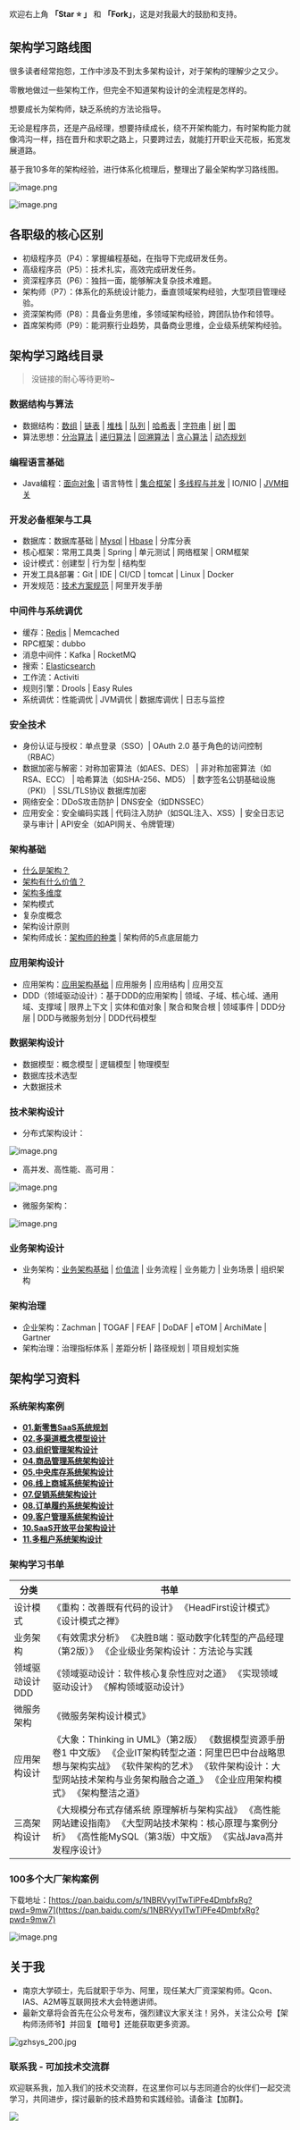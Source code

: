 欢迎右上角 **「Star ⭐️ 」** 和 **「Fork」**，这是对我最大的鼓励和支持。

## 架构学习路线图

很多读者经常抱怨，工作中涉及不到太多架构设计，对于架构的理解少之又少。

零散地做过一些架构工作，但完全不知道架构设计的全流程是怎样的。

想要成长为架构师，缺乏系统的方法论指导。

无论是程序员，还是产品经理，想要持续成长，绕不开架构能力，有时架构能力就像鸿沟一样，挡在晋升和求职之路上，只要跨过去，就能打开职业天花板，拓宽发展道路。

基于我10多年的架构经验，进行体系化梳理后，整理出了最全架构学习路线图。

![image.png](pic//image.png)

![image.png](pic//image%201.png)

## 各职级的核心区别

- 初级程序员（P4）：掌握编程基础，在指导下完成研发任务。
- 高级程序员（P5）：技术扎实，高效完成研发任务。
- 资深程序员（P6）：独挡一面，能够解决复杂技术难题。
- 架构师（P7）：体系化的系统设计能力，垂直领域架构经验，大型项目管理经验。
- 资深架构师（P8）：具备业务思维，多领域架构经验，跨团队协作和领导。
- 首席架构师（P9）：能洞察行业趋势，具备商业思维，企业级系统架构经验。

## 架构学习路线目录

> 没链接的耐心等待更哟~
>

### 数据结构与算法

- 数据结构：[数组](https://tangshiye.cn/02.%E7%AE%97%E6%B3%95/01.%20%E6%95%B0%E7%BB%84/01.%20%E6%95%B0%E7%BB%84%E5%9F%BA%E7%A1%80%E7%9F%A5%E8%AF%86/01.%20%E6%95%B0%E7%BB%84%E5%9F%BA%E7%A1%80%E7%9F%A5%E8%AF%86.html) | [链表](https://tangshiye.cn/02.%E7%AE%97%E6%B3%95/02.%20%E9%93%BE%E8%A1%A8/01.%20%E9%93%BE%E8%A1%A8%E5%9F%BA%E7%A1%80%E7%9F%A5%E8%AF%86/01.%20%E9%93%BE%E8%A1%A8%E5%9F%BA%E7%A1%80%E7%9F%A5%E8%AF%86.html) | [堆栈](https://tangshiye.cn/02.%E7%AE%97%E6%B3%95/03.%20%E5%A0%86%E6%A0%88/01.%20%E5%A0%86%E6%A0%88%E5%9F%BA%E7%A1%80%E7%9F%A5%E8%AF%86/01.%20%E5%A0%86%E6%A0%88%E5%9F%BA%E7%A1%80%E7%9F%A5%E8%AF%86.html) | [队列](https://tangshiye.cn/02.%E7%AE%97%E6%B3%95/04.%20%E9%98%9F%E5%88%97/01.%20%E9%98%9F%E5%88%97%E5%9F%BA%E7%A1%80%E7%9F%A5%E8%AF%86/01.%20%E9%98%9F%E5%88%97%E5%9F%BA%E7%A1%80%E7%9F%A5%E8%AF%86.html) | [哈希表](https://tangshiye.cn/02.%E7%AE%97%E6%B3%95/05.%20%E5%93%88%E5%B8%8C%E8%A1%A8/01.%20%E5%93%88%E5%B8%8C%E8%A1%A8%E7%9F%A5%E8%AF%86.html) | [字符串](https://tangshiye.cn/02.%E7%AE%97%E6%B3%95/06.%20%E5%AD%97%E7%AC%A6%E4%B8%B2/01.%20%E5%AD%97%E7%AC%A6%E4%B8%B2%E5%9F%BA%E7%A1%80%E7%9F%A5%E8%AF%86/01.%20%E5%AD%97%E7%AC%A6%E4%B8%B2%E5%9F%BA%E7%A1%80%E7%9F%A5%E8%AF%86.html) | [树](https://tangshiye.cn/02.%E7%AE%97%E6%B3%95/07.%20%E6%A0%91/01.%20%E4%BA%8C%E5%8F%89%E6%A0%91/01.%20%E6%A0%91%E4%B8%8E%E4%BA%8C%E5%8F%89%E6%A0%91%E7%9A%84%E5%9F%BA%E7%A1%80%E7%9F%A5%E8%AF%86.html) | [图](https://tangshiye.cn/02.%E7%AE%97%E6%B3%95/08.%20%E5%9B%BE/01.%20%E5%9B%BE%E7%9A%84%E5%9F%BA%E7%A1%80%E7%9F%A5%E8%AF%86/01.%20%E5%9B%BE%E7%9A%84%E5%AE%9A%E4%B9%89%E5%92%8C%E5%88%86%E7%B1%BB.html)
- 算法思想：[分治算法](https://tangshiye.cn/02.%E7%AE%97%E6%B3%95/09.%20%E5%9F%BA%E7%A1%80%E7%AE%97%E6%B3%95/03.%20%E5%88%86%E6%B2%BB%E7%AE%97%E6%B3%95/01.%20%E5%88%86%E6%B2%BB%E7%AE%97%E6%B3%95%E7%9F%A5%E8%AF%86.html) | [递归算法](https://tangshiye.cn/02.%E7%AE%97%E6%B3%95/09.%20%E5%9F%BA%E7%A1%80%E7%AE%97%E6%B3%95/02.%20%E9%80%92%E5%BD%92%E7%AE%97%E6%B3%95/01.%20%E9%80%92%E5%BD%92%E7%AE%97%E6%B3%95%E7%9F%A5%E8%AF%86.html) | [回溯算法](https://tangshiye.cn/02.%E7%AE%97%E6%B3%95/09.%20%E5%9F%BA%E7%A1%80%E7%AE%97%E6%B3%95/04.%20%E5%9B%9E%E6%BA%AF%E7%AE%97%E6%B3%95/01.%20%E5%9B%9E%E6%BA%AF%E7%AE%97%E6%B3%95%E7%9F%A5%E8%AF%86.html) | [贪心算法](https://tangshiye.cn/02.%E7%AE%97%E6%B3%95/09.%20%E5%9F%BA%E7%A1%80%E7%AE%97%E6%B3%95/05.%20%E8%B4%AA%E5%BF%83%E7%AE%97%E6%B3%95/01.%20%E8%B4%AA%E5%BF%83%E7%AE%97%E6%B3%95%E7%9F%A5%E8%AF%86.html) | [动态规划](https://tangshiye.cn/02.%E7%AE%97%E6%B3%95/10.%20%E5%8A%A8%E6%80%81%E8%A7%84%E5%88%92/01.%20%E5%8A%A8%E6%80%81%E8%A7%84%E5%88%92%E5%9F%BA%E7%A1%80/01.%20%E5%8A%A8%E6%80%81%E8%A7%84%E5%88%92%E5%9F%BA%E7%A1%80%E7%9F%A5%E8%AF%86.html)

### 编程语言基础

- Java编程：[面向对象](https://tangshiye.cn/01.Java/01.Java%E5%9F%BA%E7%A1%80/01.%E9%9D%A2%E5%90%91%E5%AF%B9%E8%B1%A1.html) | 语言特性 | [集合框架](https://tangshiye.cn/01.Java/02.Java%E9%9B%86%E5%90%88%E6%A1%86%E6%9E%B6/01.%E6%A6%82%E8%A7%88.html) | [多线程与并发](https://tangshiye.cn/01.Java/03.Java%E5%A4%9A%E7%BA%BF%E7%A8%8B%E4%B8%8E%E5%B9%B6%E5%8F%91/01.%E5%B9%B6%E5%8F%91%E7%BC%96%E7%A8%8B%E7%9A%84%E4%BC%98%E7%BC%BA%E7%82%B9.html) | IO/NIO | [JVM相关](https://tangshiye.cn/01.Java/04.JVM%E7%9B%B8%E5%85%B3/01.JVM%E5%86%85%E5%AD%98%E7%BB%93%E6%9E%84.html)

### 开发必备框架与工具

- 数据库：数据库基础  | [Mysql](https://tangshiye.cn/03.%E6%95%B0%E6%8D%AE%E5%BA%93/01.Mysql%E8%AF%A6%E8%A7%A3/01.%E5%85%B3%E7%B3%BB%E5%9E%8B%E6%95%B0%E6%8D%AE%E5%BA%93%E9%9D%A2%E8%AF%95.html)  | [Hbase](https://tangshiye.cn/03.%E6%95%B0%E6%8D%AE%E5%BA%93/03.Hbase%E8%AF%A6%E8%A7%A3/01.HBase%E6%9E%B6%E6%9E%84.html) | 分库分表
- 核心框架：常用工具类 | Spring | 单元测试 | 网络框架 | ORM框架
- 设计模式：创建型 | 行为型 | 结构型
- 开发工具&部署：Git | IDE | CI/CD | tomcat | Linux | Docker
- 开发规范：[技术方案规范](https://tangshiye.cn/07.%E5%BC%80%E5%8F%91%E8%A7%84%E8%8C%83/01.%E6%8A%80%E6%9C%AF%E6%96%B9%E6%A1%88%E6%A8%A1%E6%9D%BF.html) | 阿里开发手册

### 中间件与系统调优

- 缓存：[Redis](https://tangshiye.cn/03.%E6%95%B0%E6%8D%AE%E5%BA%93/02.Redis%E8%AF%A6%E8%A7%A3/01.Redis%E9%9D%A2%E8%AF%95%E6%80%BB%E7%BB%93.html) | Memcached
- RPC框架：dubbo
- 消息中间件：Kafka | RocketMQ
- 搜索：[Elasticsearch](https://tangshiye.cn/04.%E6%A1%86%E6%9E%B6%E4%B8%8E%E4%B8%AD%E9%97%B4%E4%BB%B6/02.Elasticsearch/01.Elasticsearch%E9%9D%A2%E8%AF%95%E6%80%BB%E7%BB%93.html)
- 工作流：Activiti
- 规则引擎：Drools | Easy Rules
- 系统调优：性能调优 | JVM调优 | 数据库调优 | 日志与监控

### 安全技术

- 身份认证与授权：单点登录（SSO）| OAuth 2.0 基于角色的访问控制（RBAC）
- 数据加密与解密：对称加密算法（如AES、DES） | 非对称加密算法（如RSA、ECC） | 哈希算法（如SHA-256、MD5） | 数字签名公钥基础设施（PKI） | SSL/TLS协议 数据库加密
- 网络安全：DDoS攻击防护 | DNS安全（如DNSSEC）
- 应用安全：安全编码实践 | 代码注入防护（如SQL注入、XSS）| 安全日志记录与审计 | API安全（如API网关、令牌管理）

### 架构基础

- [什么是架构？](https://tangshiye.cn/05.%E6%9E%B6%E6%9E%84%E8%AE%BE%E8%AE%A1/01.%E4%B8%80%E6%96%87%E6%90%9E%E6%87%82%E4%BB%80%E4%B9%88%E6%98%AF%E6%9E%B6%E6%9E%84.html)
- [架构有什么价值？](https://tangshiye.cn/05.%E6%9E%B6%E6%9E%84%E8%AE%BE%E8%AE%A1/02.%E4%B8%80%E6%96%87%E6%90%9E%E6%87%82%E6%9E%B6%E6%9E%84%E8%AE%BE%E8%AE%A1%E7%9A%84%E7%9B%AE%E7%9A%84.html)
- [架构多维度](https://tangshiye.cn/05.%E6%9E%B6%E6%9E%84%E8%AE%BE%E8%AE%A1/03.%E4%BB%8E%E5%A4%9A%E7%BB%B4%E5%BA%A6%E7%90%86%E8%A7%A3%E6%9E%B6%E6%9E%84.html)
- 架构模式
- 复杂度概念
- 架构设计原则
- 架构师成长：[架构师的种类](https://tangshiye.cn/05.%E6%9E%B6%E6%9E%84%E8%AE%BE%E8%AE%A1/99.%E6%9E%B6%E6%9E%84%E5%B8%88%E6%88%90%E9%95%BF%E8%B7%AF%E7%BA%BF.html) | 架构师的5点底层能力

### 应用架构设计

- 应用架构：[应用架构基础](https://tangshiye.cn/05.%E6%9E%B6%E6%9E%84%E8%AE%BE%E8%AE%A1/05.%E5%BA%94%E7%94%A8%E6%9E%B6%E6%9E%84%E7%9A%84%E6%A0%B8%E5%BF%83%E6%A6%82%E5%BF%B5.html) | 应用服务 | 应用结构 | 应用交互
- DDD（领域驱动设计）：基于DDD的应用架构 | 领域、子域、核心域、通用域、支撑域 | 限界上下文 | 实体和值对象 | 聚合和聚合根 | 领域事件 | DDD分层 | DDD与微服务划分 | DDD代码模型

### 数据架构设计

- 数据模型：概念模型 | 逻辑模型 | 物理模型
- 数据库技术选型
- 大数据技术

### 技术架构设计

- 分布式架构设计：

![image.png](pic//image%202.png)

- 高并发、高性能、高可用：

![image.png](pic//image%203.png)

- 微服务架构：

![image.png](pic//image%204.png)

### 业务架构设计

- 业务架构：[业务架构基础](https://tangshiye.cn/05.%E6%9E%B6%E6%9E%84%E8%AE%BE%E8%AE%A1/04.%E4%B8%9A%E5%8A%A1%E6%9E%B6%E6%9E%84%E7%9A%84%E6%A0%B8%E5%BF%83%E6%A6%82%E5%BF%B5.html) | [价值流](https://tangshiye.cn/05.%E6%9E%B6%E6%9E%84%E8%AE%BE%E8%AE%A1/11.%E6%9E%B6%E6%9E%84%E5%B8%88%E6%88%90%E9%95%BF/02.%E6%9E%B6%E6%9E%84%E5%B8%88%E7%9A%845%E7%82%B9%E5%BA%95%E5%B1%82%E8%83%BD%E5%8A%9B.html) | 业务流程 | 业务能力 | 业务场景 | 组织架构

### 架构治理

- 企业架构：Zachman | TOGAF | FEAF | DoDAF | eTOM | ArchiMate | Gartner
- 架构治理：治理指标体系 | 差距分析 | 路径规划 | 项目规划实施



## 架构学习资料

### 系统架构案例

- [**01.新零售SaaS系统规划**](https://tangshiye.cn/06.%E7%B3%BB%E7%BB%9F%E6%A1%88%E4%BE%8B/01.%E6%96%B0%E9%9B%B6%E5%94%AESaaS%E7%B3%BB%E7%BB%9F%E8%A7%84%E5%88%92.html)
- [**02.多渠道概念模型设计**](https://tangshiye.cn/06.%E7%B3%BB%E7%BB%9F%E6%A1%88%E4%BE%8B/02.%E5%A4%9A%E6%B8%A0%E9%81%93%E6%A6%82%E5%BF%B5%E6%A8%A1%E5%9E%8B%E8%AE%BE%E8%AE%A1.html)
- [**03.组织管理架构设计**](https://tangshiye.cn/06.%E7%B3%BB%E7%BB%9F%E6%A1%88%E4%BE%8B/03.%E7%BB%84%E7%BB%87%E7%AE%A1%E7%90%86%E6%9E%B6%E6%9E%84%E8%AE%BE%E8%AE%A1.html)
- [**04.商品管理系统架构设计**](https://tangshiye.cn/06.%E7%B3%BB%E7%BB%9F%E6%A1%88%E4%BE%8B/04.%E5%95%86%E5%93%81%E7%AE%A1%E7%90%86%E7%B3%BB%E7%BB%9F%E6%9E%B6%E6%9E%84%E8%AE%BE%E8%AE%A1.html)
- [**05.中央库存系统架构设计**](https://tangshiye.cn/06.%E7%B3%BB%E7%BB%9F%E6%A1%88%E4%BE%8B/05.%E4%B8%AD%E5%A4%AE%E5%BA%93%E5%AD%98%E7%B3%BB%E7%BB%9F%E6%9E%B6%E6%9E%84%E8%AE%BE%E8%AE%A1.html)
- [**06.线上商城系统架构设计**](https://tangshiye.cn/06.%E7%B3%BB%E7%BB%9F%E6%A1%88%E4%BE%8B/06.%E7%BA%BF%E4%B8%8A%E5%95%86%E5%9F%8E%E7%B3%BB%E7%BB%9F%E6%9E%B6%E6%9E%84%E8%AE%BE%E8%AE%A1.html)
- [**07.促销系统架构设计**](https://tangshiye.cn/06.%E7%B3%BB%E7%BB%9F%E6%A1%88%E4%BE%8B/07.%E4%BF%83%E9%94%80%E7%B3%BB%E7%BB%9F%E6%9E%B6%E6%9E%84%E8%AE%BE%E8%AE%A1.html)
- [**08.订单履约系统架构设计**](https://tangshiye.cn/06.%E7%B3%BB%E7%BB%9F%E6%A1%88%E4%BE%8B/08.%E8%AE%A2%E5%8D%95%E5%B1%A5%E7%BA%A6%E7%B3%BB%E7%BB%9F%E6%9E%B6%E6%9E%84%E8%AE%BE%E8%AE%A1.html)
- [**09.客户管理系统架构设计**](https://tangshiye.cn/06.%E7%B3%BB%E7%BB%9F%E6%A1%88%E4%BE%8B/09.%E5%AE%A2%E6%88%B7%E7%AE%A1%E7%90%86%E7%B3%BB%E7%BB%9F%E6%9E%B6%E6%9E%84%E8%AE%BE%E8%AE%A1.html)
- [**10.SaaS开放平台架构设计**](https://tangshiye.cn/06.%E7%B3%BB%E7%BB%9F%E6%A1%88%E4%BE%8B/10.SaaS%E5%BC%80%E6%94%BE%E5%B9%B3%E5%8F%B0%E6%9E%B6%E6%9E%84%E8%AE%BE%E8%AE%A1.html)
- [**11.多租户系统架构设计**](https://tangshiye.cn/06.%E7%B3%BB%E7%BB%9F%E6%A1%88%E4%BE%8B/11.%E5%A4%9A%E7%A7%9F%E6%88%B7%E7%B3%BB%E7%BB%9F%E6%9E%B6%E6%9E%84%E8%AE%BE%E8%AE%A1.html)

### 架构学习书单

| **分类**        | **书单**                                                     |
| --------------- | ------------------------------------------------------------ |
| 设计模式        | 《重构：改善既有代码的设计》 《HeadFirst设计模式》 《设计模式之禅》 |
| 业务架构        | 《有效需求分析》 《决胜B端：驱动数字化转型的产品经理（第2版）》 《企业级业务架构设计：方法论与实践 |
| 领域驱动设计DDD | 《领域驱动设计：软件核心复杂性应对之道》 《实现领域驱动设计》 《解构领域驱动设计》 |
| 微服务架构      | 《微服务架构设计模式》                                       |
| 应用架构设计    | 《大象：Thinking in UML》（第2版） 《数据模型资源手册 卷1 中文版》 《企业IT架构转型之道：阿里巴巴中台战略思想与架构实战》 《软件架构的艺术》 《软件架构设计：大型网站技术架构与业务架构融合之道_》 《企业应用架构模式》 《架构整洁之道》 |
| 三高架构设计    | 《大规模分布式存储系统 原理解析与架构实战》 《高性能网站建设指南》 《大型网站技术架构：核心原理与案例分析》 《高性能MySQL（第3版）中文版》 《实战Java高并发程序设计》 |

### 100多个大厂架构案例

下载地址：[https://pan.baidu.com/s/1NBRVyylTwTiPFe4DmbfxRg?pwd=9mw7](https://pan.baidu.com/s/1NBRVyylTwTiPFe4DmbfxRg?pwd=9mw7)

![image.png](pic//image%205.png)

## 关于我

- 南京大学硕士，先后就职于华为、阿里，现任某大厂资深架构师。Qcon、IAS、A2M等互联网技术大会特邀讲师。
- 最新文章将会首先在公众号发布，强烈建议大家关注！另外，关注公众号【架构师汤师爷】并回复【暗号】还能获取更多资源。

![gzhsys_200.jpg](pic//gzhsys_200.jpg)

### 联系我 - 可加技术交流群

欢迎联系我，加入我们的技术交流群，在这里你可以与志同道合的伙伴们一起交流学习，共同进步，探讨最新的技术趋势和实践经验。请备注【加群】。

![](pic//vx_200.jpg)
